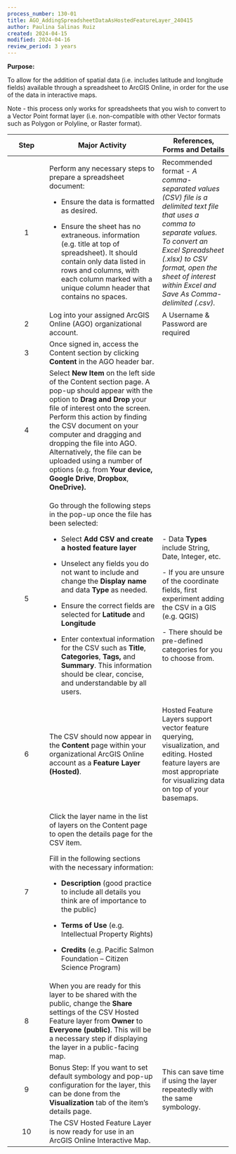 ```yaml
---
process_number: 130-01
title: AGO_AddingSpreadsheetDataAsHostedFeatureLayer_240415
author: Paulina Salinas Ruiz
created: 2024-04-15
modified: 2024-04-16
review_period: 3 years
---
```


**Purpose:**

To allow for the addition of spatial data (i.e. includes latitude and longitude fields) available through a spreadsheet to ArcGIS Online, in order for the use of the data in interactive maps.

Note - this process only works for spreadsheets that you wish to convert to a Vector Point format layer (i.e. non-compatible with other Vector formats such as Polygon or Polyline, or Raster format).

<table>
<colgroup>
<col style="width: 17%" />
<col style="width: 50%" />
<col style="width: 31%" />
</colgroup>
<thead>
<tr>
<th style="text-align: center;"><strong>Step</strong></th>
<th><strong>Major Activity</strong></th>
<th><strong>References, Forms and Details</strong></th>
</tr>
</thead>
<tbody>
<tr>
<td style="text-align: center;">1</td>
<td><p>Perform any necessary steps to prepare a spreadsheet document:</p>
<ul>
<li><p>Ensure the data is formatted as desired.</p></li>
<li><p>Ensure the sheet has no extraneous. information (e.g. title at top of spreadsheet). It should contain only data listed in rows and columns, with each column marked with a unique column header that contains no spaces.</p></li>
</ul></td>
<td>Recommended format - <em>A comma-separated values (CSV) file is a delimited text file that uses a comma to separate values. To convert an Excel Spreadsheet (.xlsx) to CSV format, open the sheet of interest within Excel and Save As Comma-delimited (.csv).</em></td>
</tr>
<tr>
<td style="text-align: center;">2</td>
<td>Log into your assigned ArcGIS Online (AGO) organizational account.</td>
<td>A Username &amp; Password are required</td>
</tr>
<tr>
<td style="text-align: center;">3</td>
<td>Once signed in, access the Content section by clicking <strong>Content</strong> in the AGO header bar.</td>
<td></td>
</tr>
<tr>
<td style="text-align: center;">4</td>
<td>Select <strong>New Item</strong> on the left side of the Content section page. A pop-up should appear with the option to <strong>Drag and Drop</strong> your file of interest onto the screen. Perform this action by finding the CSV document on your computer and dragging and dropping the file into AGO. Alternatively, the file can be uploaded using a number of options (e.g. from <strong>Your device, Google Drive</strong>, <strong>Dropbox</strong>, <strong>OneDrive).</strong></td>
<td></td>
</tr>
<tr>
<td style="text-align: center;">5</td>
<td><p>Go through the following steps in the pop-up once the file has been selected:</p>
<ul>
<li><p>Select <strong>Add CSV and create a hosted feature layer</strong></p></li>
<li><p>Unselect any fields you do not want to include and change the <strong>Display name</strong> and data <strong>Type</strong> as needed.</p></li>
<li><p>Ensure the correct fields are selected for <strong>Latitude</strong> and <strong>Longitude</strong></p></li>
<li><p>Enter contextual information for the CSV such as <strong>Title</strong>, <strong>Categories</strong>, <strong>Tags,</strong> and <strong>Summary</strong>. This information should be clear, concise, and understandable by all users.</p></li>
</ul></td>
<td><p>- Data <strong>Types</strong> include String, Date, Integer, etc.</p>
<p>- If you are unsure of the coordinate fields, first experiment adding the CSV in a GIS (e.g. QGIS)</p>
<p>- There should be pre-defined categories for you to choose from.</p></td>
</tr>
<tr>
<td style="text-align: center;">6</td>
<td>The CSV should now appear in the <strong>Content</strong> page within your organizational ArcGIS Online account as a <strong>Feature Layer (Hosted)</strong>.</td>
<td>Hosted Feature Layers support vector feature querying, visualization, and editing. Hosted feature layers are most appropriate for visualizing data on top of your basemaps.</td>
</tr>
<tr>
<td style="text-align: center;">7</td>
<td><p>Click the layer name in the list of layers on the Content page to open the details page for the CSV item.</p>
<p>Fill in the following sections with the necessary information:</p>
<ul>
<li><p><strong>Description</strong> (good practice to include all details you think are of importance to the public)</p></li>
<li><p><strong>Terms of Use</strong> (e.g. Intellectual Property Rights)</p></li>
<li><p><strong>Credits</strong> (e.g. Pacific Salmon Foundation – Citizen Science Program)</p></li>
</ul></td>
<td></td>
</tr>
<tr>
<td style="text-align: center;">8</td>
<td>When you are ready for this layer to be shared with the public, change the <strong>Share</strong> settings of the CSV Hosted Feature layer from <strong>Owner</strong> to <strong>Everyone (public)</strong>. This will be a necessary step if displaying the layer in a public-facing map.</td>
<td></td>
</tr>
<tr>
<td style="text-align: center;">9</td>
<td>Bonus Step: If you want to set default symbology and pop-up configuration for the layer, this can be done from the <strong>Visualization</strong> tab of the item’s details page.</td>
<td>This can save time if using the layer repeatedly with the same symbology.</td>
</tr>
<tr>
<td style="text-align: center;">10</td>
<td>The CSV Hosted Feature Layer is now ready for use in an ArcGIS Online Interactive Map.</td>
<td></td>
</tr>
</tbody>
</table>
